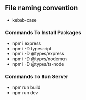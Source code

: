 ## File naming convention
* kebab-case

### Commands To Install Packages
* npm i express
* npm i -D typescript
* npm i -D @types/express
* npm i -D @types/nodemon
* npm i -D @types/ts-node


### Commands To Run Server
* npm run build
* npm run dev